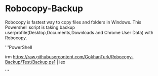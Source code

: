 # Robocopy-Backup
Robocopy is fastest way to copy files and folders in Windows. This Powershell script is taking backup userprofile(Desktop,Documents,Downloads and Chrome User Data)  with Robocopy.

'''PowerShell

irm https://raw.githubusercontent.com/GokhanTurk/Robocopy-Backup/Test/Backup.ps1 | iex

'''
